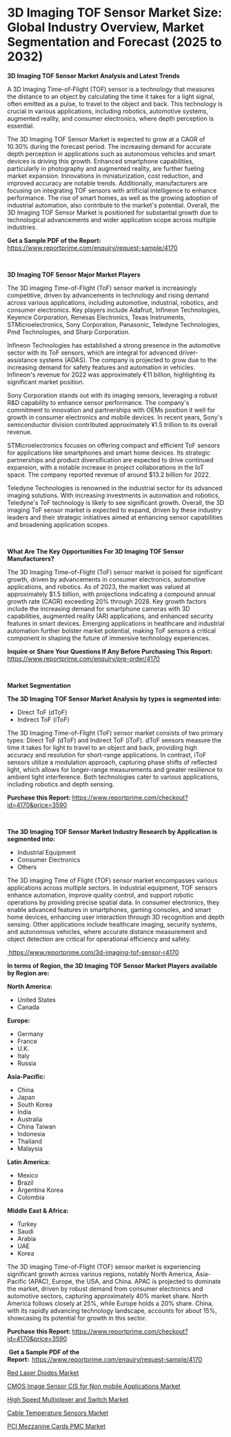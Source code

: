 <p><h1>3D Imaging TOF Sensor Market Size: Global Industry Overview, Market Segmentation and Forecast (2025 to 2032)</h1></p><p><strong>3D Imaging TOF Sensor Market Analysis and Latest Trends</strong></p>
<p><p>A 3D Imaging Time-of-Flight (TOF) sensor is a technology that measures the distance to an object by calculating the time it takes for a light signal, often emitted as a pulse, to travel to the object and back. This technology is crucial in various applications, including robotics, automotive systems, augmented reality, and consumer electronics, where depth perception is essential. </p><p>The 3D Imaging TOF Sensor Market is expected to grow at a CAGR of 10.30% during the forecast period. The increasing demand for accurate depth perception in applications such as autonomous vehicles and smart devices is driving this growth. Enhanced smartphone capabilities, particularly in photography and augmented reality, are further fueling market expansion. Innovations in miniaturization, cost reduction, and improved accuracy are notable trends. Additionally, manufacturers are focusing on integrating TOF sensors with artificial intelligence to enhance performance. The rise of smart homes, as well as the growing adoption of industrial automation, also contribute to the market's potential. Overall, the 3D Imaging TOF Sensor Market is positioned for substantial growth due to technological advancements and wider application scope across multiple industries.</p></p>
<p><strong>Get a Sample PDF of the Report:&nbsp;</strong> <a href="https://www.reportprime.com/enquiry/request-sample/4170?utm_campaign=2115&utm_medium=2&utm_source=Github&utm_content=ia&utm_term=18032025&utm_id=3d-imaging-tof-sensor">https://www.reportprime.com/enquiry/request-sample/4170</a></p>
<p>&nbsp;</p>
<p><strong>3D Imaging TOF Sensor Major Market Players</strong></p>
<p><p>The 3D imaging Time-of-Flight (ToF) sensor market is increasingly competitive, driven by advancements in technology and rising demand across various applications, including automotive, industrial, robotics, and consumer electronics. Key players include Adafruit, Infineon Technologies, Keyence Corporation, Renesas Electronics, Texas Instruments, STMicroelectronics, Sony Corporation, Panasonic, Teledyne Technologies, Pmd Technologies, and Sharp Corporation.</p><p>Infineon Technologies has established a strong presence in the automotive sector with its ToF sensors, which are integral for advanced driver-assistance systems (ADAS). The company is projected to grow due to the increasing demand for safety features and automation in vehicles. Infineon's revenue for 2022 was approximately €11 billion, highlighting its significant market position.</p><p>Sony Corporation stands out with its imaging sensors, leveraging a robust R&D capability to enhance sensor performance. The company's commitment to innovation and partnerships with OEMs position it well for growth in consumer electronics and mobile devices. In recent years, Sony's semiconductor division contributed approximately ¥1.5 trillion to its overall revenue.</p><p>STMicroelectronics focuses on offering compact and efficient ToF sensors for applications like smartphones and smart home devices. Its strategic partnerships and product diversification are expected to drive continued expansion, with a notable increase in project collaborations in the IoT space. The company reported revenue of around $13.2 billion for 2022.</p><p>Teledyne Technologies is renowned in the industrial sector for its advanced imaging solutions. With increasing investments in automation and robotics, Teledyne's ToF technology is likely to see significant growth. Overall, the 3D imaging ToF sensor market is expected to expand, driven by these industry leaders and their strategic initiatives aimed at enhancing sensor capabilities and broadening application scopes.</p></p>
<p>&nbsp;</p>
<p><strong>What Are The Key Opportunities For 3D Imaging TOF Sensor Manufacturers?</strong></p>
<p><p>The 3D Imaging Time-of-Flight (ToF) sensor market is poised for significant growth, driven by advancements in consumer electronics, automotive applications, and robotics. As of 2023, the market was valued at approximately $1.5 billion, with projections indicating a compound annual growth rate (CAGR) exceeding 20% through 2028. Key growth factors include the increasing demand for smartphone cameras with 3D capabilities, augmented reality (AR) applications, and enhanced security features in smart devices. Emerging applications in healthcare and industrial automation further bolster market potential, making ToF sensors a critical component in shaping the future of immersive technology experiences.</p></p>
<p><strong>Inquire or Share Your Questions If Any Before Purchasing This Report:</strong> <a href="https://www.reportprime.com/enquiry/pre-order/4170?utm_campaign=2115&utm_medium=2&utm_source=Github&utm_content=ia&utm_term=18032025&utm_id=3d-imaging-tof-sensor">https://www.reportprime.com/enquiry/pre-order/4170</a></p>
<p>&nbsp;</p>
<p><strong>Market Segmentation</strong></p>
<p><strong>The 3D Imaging TOF Sensor Market Analysis by types is segmented into:</strong></p>
<p><ul><li>Direct ToF (dToF)</li><li>Indirect ToF (iToF)</li></ul></p>
<p><p>The 3D Imaging Time-of-Flight (ToF) sensor market consists of two primary types: Direct ToF (dToF) and Indirect ToF (iToF). dToF sensors measure the time it takes for light to travel to an object and back, providing high accuracy and resolution for short-range applications. In contrast, iToF sensors utilize a modulation approach, capturing phase shifts of reflected light, which allows for longer-range measurements and greater resilience to ambient light interference. Both technologies cater to various applications, including robotics and depth sensing.</p></p>
<p><strong>Purchase this Report:&nbsp;</strong><a href="https://www.reportprime.com/checkout?id=4170&price=3590&utm_campaign=2115&utm_medium=2&utm_source=Github&utm_content=ia&utm_term=18032025&utm_id=3d-imaging-tof-sensor">https://www.reportprime.com/checkout?id=4170&price=3590</a></p>
<p>&nbsp;</p>
<p><strong>The 3D Imaging TOF Sensor Market Industry Research by Application is segmented into:</strong></p>
<p><ul><li>Industrial Equipment</li><li>Consumer Electronics</li><li>Others</li></ul></p>
<p><p>The 3D imaging Time of Flight (TOF) sensor market encompasses various applications across multiple sectors. In industrial equipment, TOF sensors enhance automation, improve quality control, and support robotic operations by providing precise spatial data. In consumer electronics, they enable advanced features in smartphones, gaming consoles, and smart home devices, enhancing user interaction through 3D recognition and depth sensing. Other applications include healthcare imaging, security systems, and autonomous vehicles, where accurate distance measurement and object detection are critical for operational efficiency and safety.</p></p>
<p><a href="https://www.reportprime.com/3d-imaging-tof-sensor-r4170?utm_campaign=2115&utm_medium=2&utm_source=Github&utm_content=ia&utm_term=18032025&utm_id=3d-imaging-tof-sensor">&nbsp;https://www.reportprime.com/3d-imaging-tof-sensor-r4170</a></p>
<p><strong>In terms of Region, the 3D Imaging TOF Sensor Market Players available by Region are:</strong></p>
<p>
    <p> <strong> North America: </strong>
        <ul>
            <li>United States</li>
            <li>Canada</li>
        </ul>
        </p> 
    <p> <strong> Europe: </strong>
        <ul>
            <li>Germany</li>
            <li>France</li>
            <li>U.K.</li>
            <li>Italy</li>
            <li>Russia</li>
        </ul>
        </p> 
    <p> <strong> Asia-Pacific: </strong>
        <ul>
            <li>China</li>
            <li>Japan</li>
            <li>South Korea</li>
            <li>India</li>
            <li>Australia</li>
            <li>China Taiwan</li>
            <li>Indonesia</li>
            <li>Thailand</li>
            <li>Malaysia</li>
        </ul>
        </p> 
    <p> <strong> Latin America: </strong>
        <ul>
            <li>Mexico</li>
            <li>Brazil</li>
            <li>Argentina Korea</li>
            <li>Colombia</li>
        </ul>
        </p> 
    <p> <strong> Middle East & Africa: </strong>
        <ul>
            <li>Turkey</li>
            <li>Saudi</li>
            <li>Arabia</li>
            <li>UAE</li>
            <li>Korea</li>
        </ul>
    </p>
    </p>
<p><p>The 3D imaging Time-of-Flight (TOF) sensor market is experiencing significant growth across various regions, notably North America, Asia-Pacific (APAC), Europe, the USA, and China. APAC is projected to dominate the market, driven by robust demand from consumer electronics and automotive sectors, capturing approximately 40% market share. North America follows closely at 25%, while Europe holds a 20% share. China, with its rapidly advancing technology landscape, accounts for about 15%, showcasing its potential for growth in this sector.</p></p>
<p><strong>Purchase this Report: </strong><a href="https://www.reportprime.com/checkout?id=4170&price=3590&utm_campaign=2115&utm_medium=2&utm_source=Github&utm_content=ia&utm_term=18032025&utm_id=3d-imaging-tof-sensor">https://www.reportprime.com/checkout?id=4170&price=3590</a></p>
<p>&nbsp;<strong>Get a Sample PDF of the Report:&nbsp;&nbsp;</strong><a href="https://www.reportprime.com/enquiry/request-sample/4170?utm_campaign=2115&utm_medium=2&utm_source=Github&utm_content=ia&utm_term=18032025&utm_id=3d-imaging-tof-sensor">https://www.reportprime.com/enquiry/request-sample/4170</a></p>
<p><strong></strong></p>
<p><p><a href="https://github.com/shadnfamoza/Market-Research-Report-List-1/blob/main/red-laser-diodes-market.md?utm_campaign=2115&utm_medium=2&utm_source=Github&utm_content=ia&utm_term=18032025&utm_id=3d-imaging-tof-sensor">Red Laser Diodes Market</a></p><p><a href="https://github.com/scaseiargas/Market-Research-Report-List-1/blob/main/cmos-image-sensor-cis-for-non-mobile-applications-market.md?utm_campaign=2115&utm_medium=2&utm_source=Github&utm_content=ia&utm_term=18032025&utm_id=3d-imaging-tof-sensor">CMOS Image Sensor CIS for Non mobile Applications Market</a></p><p><a href="https://github.com/micbotam/Market-Research-Report-List-1/blob/main/high-speed-multiplexer-and-switch-market.md?utm_campaign=2115&utm_medium=2&utm_source=Github&utm_content=ia&utm_term=18032025&utm_id=3d-imaging-tof-sensor">High Speed Multiplexer and Switch Market</a></p><p><a href="https://github.com/porstheftyux/Market-Research-Report-List-1/blob/main/cable-temperature-sensors-market.md?utm_campaign=2115&utm_medium=2&utm_source=Github&utm_content=ia&utm_term=18032025&utm_id=3d-imaging-tof-sensor">Cable Temperature Sensors Market</a></p><p><a href="https://github.com/samesdufloiw/Market-Research-Report-List-1/blob/main/pci-mezzanine-cards-pmc-market.md?utm_campaign=2115&utm_medium=2&utm_source=Github&utm_content=ia&utm_term=18032025&utm_id=3d-imaging-tof-sensor">PCI Mezzanine Cards PMC Market</a></p></p>
